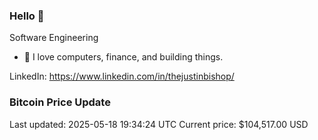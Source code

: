 ### Hello 🤙  

Software Engineering

- 🔭 I love computers, finance, and building things.
  
LinkedIn: https://www.linkedin.com/in/thejustinbishop/  










































































































































































































































































### Bitcoin Price Update
Last updated: 2025-05-18 19:34:24 UTC
Current price: $104,517.00 USD
